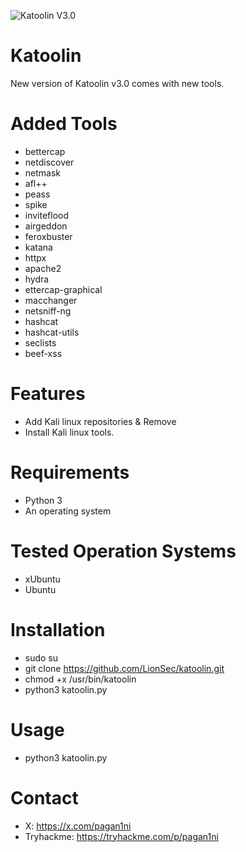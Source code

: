 ![Katoolin V3.0](https://github.com/user-attachments/assets/0173adf2-830b-4331-af71-47d033876b2f)

# Katoolin
New version of Katoolin v3.0 comes with new tools.

# Added Tools
- bettercap
- netdiscover
- netmask
- afl++
- peass
- spike
- inviteflood
- airgeddon
- feroxbuster
- katana
- httpx
- apache2
- hydra
- ettercap-graphical
- macchanger
- netsniff-ng
- hashcat
- hashcat-utils
- seclists
- beef-xss

# Features
- Add Kali linux repositories & Remove
- Install Kali linux tools.

# Requirements
- Python 3
- An operating system 

# Tested Operation Systems
- xUbuntu
- Ubuntu 

# Installation
- sudo su
- git clone https://github.com/LionSec/katoolin.git 
- chmod +x /usr/bin/katoolin
- python3 katoolin.py 

# Usage
- python3 katoolin.py

# Contact

- X: https://x.com/pagan1ni
- Tryhackme: https://tryhackme.com/p/pagan1ni
